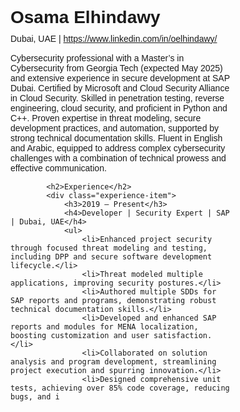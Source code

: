<!DOCTYPE html>
<html lang="en">
<head>
    <meta charset="UTF-8">
    <meta name="viewport" content="width=device-width, initial-scale=1.0">
    <title>Osama Elhindawy's Resume</title>
    <style>
        body {
            font-family: Arial, sans-serif;
            margin: 0;
            padding: 0;
        }
        .container {
            display: flex;
        }
        .main-content {
            width: 70%;
            padding: 20px;
        }
        .sidebar {
            width: 30%;
            padding: 20px;
            background-color: #f4f4f4;
        }
        h1, h2, h3, h4 {
            margin: 0 0 10px;
        }
        p, ul, li {
            margin: 0 0 15px;
        }
        ul {
            padding-left: 20px;
        }
        .experience-item {
            margin-bottom: 20px;
        }
        .experience-item p {
            margin: 5px 0;
        }
        .experience-item h4 {
            margin-top: 5px;
        }
    </style>
</head>
<body>
    <div class="container">
        <div class="main-content">
            <h1>Osama Elhindawy</h1>
            <p>Dubai, UAE | <a href="https://www.linkedin.com/in/oelhindawy/">https://www.linkedin.com/in/oelhindawy/</a></p>
            <p>Cybersecurity professional with a Master’s in Cybersecurity from Georgia Tech (expected May 2025) and extensive experience in secure development at SAP Dubai. Certified by Microsoft and Cloud Security Alliance in Cloud Security. Skilled in penetration testing, reverse engineering, cloud security, and proficient in Python and C++. Proven expertise in threat modeling, secure development practices, and automation, supported by strong technical documentation skills. Fluent in English and Arabic, equipped to address complex cybersecurity challenges with a combination of technical prowess and effective communication.</p>
            
            <h2>Experience</h2>
            <div class="experience-item">
                <h3>2019 – Present</h3>
                <h4>Developer | Security Expert | SAP | Dubai, UAE</h4>
                <ul>
                    <li>Enhanced project security through focused threat modeling and testing, including DPP and secure software development lifecycle.</li>
                    <li>Threat modeled multiple applications, improving security postures.</li>
                    <li>Authored multiple SDDs for SAP reports and programs, demonstrating robust technical documentation skills.</li>
                    <li>Developed and enhanced SAP reports and modules for MENA localization, boosting customization and user satisfaction.</li>
                    <li>Collaborated on solution analysis and program development, streamlining project execution and spurring innovation.</li>
                    <li>Designed comprehensive unit tests, achieving over 85% code coverage, reducing bugs, and i
